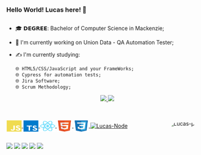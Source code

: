 ### Hello World! Lucas here! 👋

##

- 🎓 𝗗𝗘𝗚𝗥𝗘𝗘: Bachelor of Computer Science in Mackenzie;
- 🔧 I'm currently working on Union Data - QA Automation Tester;
- ✍️ I'm currently studying:

      🌐 HTML5/CSS/JavaScript and your FrameWorks;
      🌐 Cypress for automation tests;
      🌐 Jira Software;
      🌐 Scrum Methodology;
  <div align="center">
  <a href="https://github.com/LucasKeiti">
  <img height="180em" src="https://github-readme-stats.vercel.app/api?username=LucasKeiti&show_icons=true&theme=tokyonight&include_all_commits=true&count_private=true"/>
  <img height="180em" src="https://github-readme-stats.vercel.app/api/top-langs/?username=rafaballerini&layout=compact&langs_count=7&theme=tokyonight"/>
</div>
  
  ##
  
<div style="display: inline_block"><br>
  <img align="center" alt="Lucas-Js" height="30" width="40" src="https://raw.githubusercontent.com/devicons/devicon/master/icons/javascript/javascript-plain.svg">
  <img align="center" alt="Lucas-Ts" height="30" width="40" src="https://raw.githubusercontent.com/devicons/devicon/master/icons/typescript/typescript-plain.svg">
  <img align="center" alt="Lucas-React" height="30" width="40" src="https://raw.githubusercontent.com/devicons/devicon/master/icons/react/react-original.svg">
  <img align="center" alt="Lucas-HTML" height="30" width="40" src="https://raw.githubusercontent.com/devicons/devicon/master/icons/html5/html5-original.svg">
  <img align="center" alt="Lucas-CSS" height="30" width="40" src="https://raw.githubusercontent.com/devicons/devicon/master/icons/css3/css3-original.svg">
  <img align ="center" alt="Lucas-Node" height="30" width="40" src= "https://cdn.jsdelivr.net/gh/devicons/devicon/icons/nodejs/nodejs-original.svg" />
  <img align="right" alt="Lucas-pic" height="150" style="border-radius:50px;"src= "https://64.media.tumblr.com/tumblr_mau5mnhkH01qcfwqjo1_400.gifv">
  
</div>
  
  ##
  
<div> 
  <a href="https://instagram.com/luucaskeiti" target="_blank"><img src="https://img.shields.io/badge/-Instagram-%23E4405F?style=for-the-badge&logo=instagram&logoColor=white" target="_blank"></a>
 <a href="https://discord.com/channels/409491208969256970/409491208973451264" target="_blank"><img src="https://img.shields.io/badge/Discord-7289DA?style=for-the-badge&logo=discord&logoColor=white" target="_blank"></a> 
  <a href = "mailto:lucaskeiti2010@gmail.com"><img src="https://img.shields.io/badge/Gmail-D14836?style=for-the-badge&logo=gmail&logoColor=white"target="_blank"></a>
  <a href = "https://www.facebook.com/lucas.keiti.92"><img src="https://img.shields.io/badge/Facebook-1877F2?style=for-the-badge&logo=facebook&logoColor=white" target="_blank"></a>
  <a href="https://www.linkedin.com/in/lucas-keiti-8a93a3231/" target="_blank"><img src="https://img.shields.io/badge/-LinkedIn-%230077B5?style=for-the-badge&logo=linkedin&logoColor=white" target="_blank"></a> 

</div>
